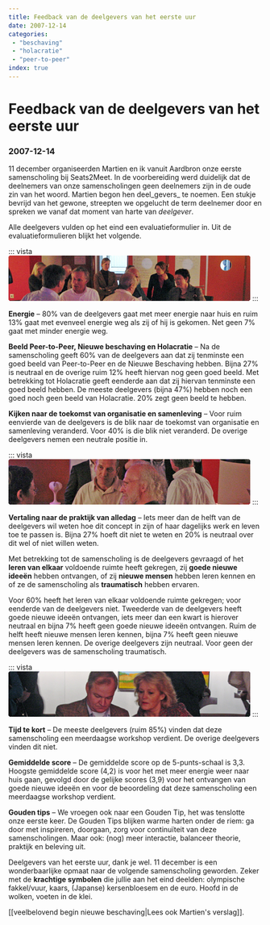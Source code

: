 ```yaml
---
title: Feedback van de deelgevers van het eerste uur
date: 2007-12-14
categories:
 - "beschaving"
 - "holacratie"
 - "peer-to-peer"
index: true
---
```


# Feedback van de deelgevers van het eerste uur
### 2007-12-14

11 december organiseerden Martien en ik vanuit Aardbron onze eerste samenscholing bij Seats2Meet. In de voorbereiding werd duidelijk dat de deelnemers van onze samenscholingen geen deelnemers zijn in de oude zin van het woord. Martien begon hen deel_gevers_ te noemen. Een stukje bevrijd van het gewone, streepten we opgelucht de term deelnemer door en spreken we vanaf dat moment van harte van _deelgever_.

Alle deelgevers vulden op het eind een evaluatieformulier in. Uit de evaluatieformulieren blijkt het volgende.

::: vista
<img src="p2p-break-1.jpg">
:::

**Energie** – 80% van de deelgevers gaat met meer energie naar huis en ruim 13% gaat met evenveel energie weg als zij of hij is gekomen. Net geen 7% gaat met minder energie weg.

**Beeld Peer-to-Peer, Nieuwe beschaving en Holacratie** – Na de samenscholing geeft 60% van de deelgevers aan dat zij tenminste een goed beeld van Peer-to-Peer en de Nieuwe Beschaving hebben. Bijna 27% is neutraal en de overige ruim 12% heeft hiervan nog geen goed beeld. Met betrekking tot Holacratie geeft eenderde aan dat zij hiervan tenminste een goed beeld hebben. De meeste deelgevers (bijna 47%) hebben noch een goed noch geen beeld van Holacratie. 20% zegt geen beeld te hebben.

**Kijken naar de toekomst van organisatie en samenleving** – Voor ruim eenvierde van de deelgevers is de blik naar de toekomst van organisatie en samenleving veranderd. Voor 40% is die blik niet veranderd. De overige deelgevers nemen een neutrale positie in.

::: vista
<img src="p2p-break-2.jpg">
:::

**Vertaling naar de praktijk van alledag** – Iets meer dan de helft van de deelgevers wil weten hoe dit concept in zijn of haar dagelijks werk en leven toe te passen is. Bijna 27% hoeft dit niet te weten en 20% is neutraal over dit wel of niet willen weten.

Met betrekking tot de samenscholing is de deelgevers gevraagd of het **leren van elkaar** voldoende ruimte heeft gekregen, zij **goede nieuwe ideeën** hebben ontvangen, of zij **nieuwe mensen** hebben leren kennen en of ze de samenscholing als **traumatisch** hebben ervaren.

Voor 60% heeft het leren van elkaar voldoende ruimte gekregen; voor eenderde van de deelgevers niet. Tweederde van de deelgevers heeft goede nieuwe ideeën ontvangen, iets meer dan een kwart is hierover neutraal en bijna 7% heeft geen goede nieuwe ideeën ontvangen. Ruim de helft heeft nieuwe mensen leren kennen, bijna 7% heeft geen nieuwe mensen leren kennen. De overige deelgevers zijn neutraal. Voor geen der deelgevers was de samenscholing traumatisch.

::: vista
<img src="p2p-peters.jpg">
:::

**Tijd te kort** – De meeste deelgevers (ruim 85%) vinden dat deze samenscholing een meerdaagse workshop verdient. De overige deelgevers vinden dit niet.

**Gemiddelde score** – De gemiddelde score op de 5-punts-schaal is 3,3. Hoogste gemiddelde score (4,2) is voor het met meer energie weer naar huis gaan, gevolgd door de gelijke scores (3,9) voor het ontvangen van goede nieuwe ideeën en voor de beoordeling dat deze samenscholing een meerdaagse workshop verdient.

**Gouden tips** – We vroegen ook naar een Gouden Tip, het was tenslotte onze eerste keer. De Gouden Tips blijken warme harten onder de riem: ga door met inspireren, doorgaan, zorg voor continuïteit van deze samenscholingen. Maar ook: (nog) meer interactie, balanceer theorie, praktijk en beleving uit.

Deelgevers van het eerste uur, dank je wel. 11 december is een wonderbaarlijke opmaat naar de volgende samenscholing geworden. Zeker met de **krachtige symbolen** die jullie aan het eind deelden: olympische fakkel/vuur, kaars, (Japanse) kersenbloesem en de euro. Hoofd in de wolken, voeten in de klei.

[[veelbelovend begin nieuwe beschaving|Lees ook Martien's verslag]].
